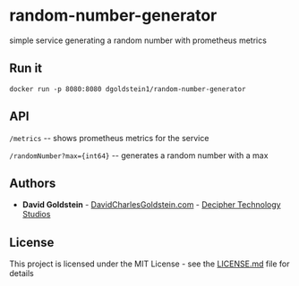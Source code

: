 # random-number-generator
simple service generating a random number with prometheus metrics

## Run it

```
docker run -p 8080:8080 dgoldstein1/random-number-generator
```

## API

`/metrics` -- shows prometheus metrics for the service

`/randomNumber?max={int64}` -- generates a random number with a max


## Authors

* **David Goldstein** - [DavidCharlesGoldstein.com](http://www.davidcharlesgoldstein.com/?github-password-service) - [Decipher Technology Studios](http://deciphernow.com/)

## License

This project is licensed under the MIT License - see the [LICENSE.md](LICENSE.md) file for details
